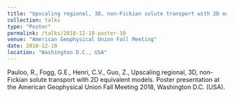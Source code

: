 ```yaml
---
title: "Upscaling regional, 3D, non-Fickian solute transport with 2D equivalent models"
collection: talks
type: "Poster"
permalink: /talks/2018-12-10-poster-10
venue: "American Geophysical Union Fall Meeting"
date: 2018-12-10
location: "Washington D.C., USA"
---
```


Pauloo, R., Fogg, G.E., Henri, C.V., Guo, Z., Upscaling regional, 3D, non-Fickian solute transport with 2D equivalent models. Poster presentation at the American Geophysical Union Fall Meeting 2018, Washington D.C. (USA).
